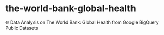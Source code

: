 # the-world-bank-global-health
🌐 Data Analysis on The World Bank: Global Health from Google BigQuery Public Datasets
